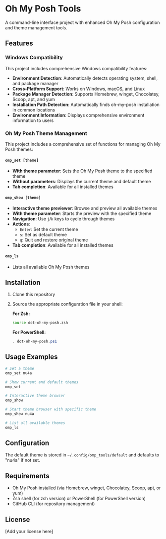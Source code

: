 # Oh My Posh Tools

A command-line interface project with enhanced Oh My Posh configuration and theme management tools.

## Features

### Windows Compatibility

This project includes comprehensive Windows compatibility features:

- **Environment Detection**: Automatically detects operating system, shell, and package manager
- **Cross-Platform Support**: Works on Windows, macOS, and Linux
- **Package Manager Detection**: Supports Homebrew, winget, Chocolatey, Scoop, apt, and yum
- **Installation Path Detection**: Automatically finds oh-my-posh installation in common locations
- **Environment Information**: Displays comprehensive environment information to users

### Oh My Posh Theme Management

This project includes a comprehensive set of functions for managing Oh My Posh themes:

#### `omp_set [theme]`
- **With theme parameter**: Sets the Oh My Posh theme to the specified theme
- **Without parameters**: Displays the current theme and default theme
- **Tab completion**: Available for all installed themes

#### `omp_show [theme]`
- **Interactive theme previewer**: Browse and preview all available themes
- **With theme parameter**: Starts the preview with the specified theme
- **Navigation**: Use `j`/`k` keys to cycle through themes
- **Actions**:
  - `Enter`: Set the current theme
  - `s`: Set as default theme
  - `q`: Quit and restore original theme
- **Tab completion**: Available for all installed themes

#### `omp_ls`
- Lists all available Oh My Posh themes

## Installation

1. Clone this repository
2. Source the appropriate configuration file in your shell:

   **For Zsh:**
   ```bash
   source dot-oh-my-posh.zsh
   ```

   **For PowerShell:**
   ```powershell
   . dot-oh-my-posh.ps1
   ```

## Usage Examples

```bash
# Set a theme
omp_set nu4a

# Show current and default themes
omp_set

# Interactive theme browser
omp_show

# Start theme browser with specific theme
omp_show nu4a

# List all available themes
omp_ls
```

## Configuration

The default theme is stored in `~/.config/omp_tools/default` and defaults to "nu4a" if not set.

## Requirements

- Oh My Posh installed (via Homebrew, winget, Chocolatey, Scoop, apt, or yum)
- Zsh shell (for zsh version) or PowerShell (for PowerShell version)
- GitHub CLI (for repository management)

## License

[Add your license here] 